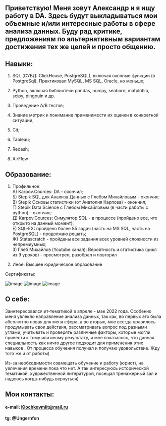## Приветствую! Меня зовут Александр и я ищу работу в DA. Здесь будут выкладываться мои объемные и/или интересные работы в сфере анализа данных. Буду рад критике, предложениям по альтернативным вариантам достижения тех же целей и просто общению.

## Навыки:
1) SQL (СУБД: ClickHouse, PostgreSQL), включая оконные функции (в PostgreSql). Практиковал MySQL, MS SQL, Oracle, но меньше;      
2) Python, включая библиотеки pandas, numpy, seaborn, matplotlib, scipy, pingouin и др.    
            
           
3) Проведение A/B тестов;
4) Знание метрик и понимание применимости их оценки в конкретной ситуации;
5) Git;
6) Tableau;
7) Redash;
8) AirFlow

## Образование:
1) Профильное:  
   А) Karpov.Сources: DA - окончил;    
   Б) Stepik SQL для Анализа Данных с Глебом Михайловым - окончил;    
   В) Stepik Основы статистики (от Анатолия Карпова) - окончил;    
   Г) Stepik Data Science с Глебом Михайловым (в части работы с python) - окончил;    
   Д) Karpov.Cources: Симулятор SQL - в процессе (пройдено все, что открыто на данный момент);    
   Е) SQL-EX: пройдено более 85 задач (часть на MS SQL, часть на PostgreSQL) - продолжаю решать;      
   Ж) Statascratch - пройдены все задания всех уровней сложности из непремиумных;    
   З) Глеб Михайлов (Youtube канал): Вероятность и статистика (цикл из 9 уроков) - просмотрел, разобрал и повторил    
   
 2) Иное: Высшее юридическое образование  

 Сертификаты:  
 
![image](https://user-images.githubusercontent.com/122477929/212699887-d420bd13-0380-4801-84fb-3240510adfeb.png)
![image](https://user-images.githubusercontent.com/122477929/212700816-7b474481-7c88-431a-89b4-7927329d93c7.png)
![image](https://user-images.githubusercontent.com/122477929/212701104-ce9a14e2-2a8c-43dd-8849-8b80d2d00a2f.png)

## О себе:

Заинтересовался ит-тематикой в апреле - мае 2022 года. Особенно меня увлекло направление анализа данных, так как, во первых это была абсолютно новая для меня сфера, а во вторых, мне всегда нравилось продумывать свои действия, рассматривать вопрос под разными углами, учитывать и проверять различные факторы, которые могли привести к тому или иному результату, и мне показалось, что данная специальность как ничто другое подходит для применения этих навыков . От процесса обучения получал и получаю удовольствие. Жду того же и от работы)

Из-за необходимости совмещать обучение и работу (юрист), на увлечения времени пока что нет. А так интересуюсь исторической тематикой, художественной литературой, посещал тренажерный зал и надеюсь когда-нибудь вернуться)

## Мои контакты:

#### e-mail: Klochkovmiit@mail.ru
#### tg: @Ungernfon

   


<!--
**Klockycrocky/Klockycrocky** is a ✨ _special_ ✨ repository because its `README.md` (this file) appears on your GitHub profile.

Here are some ideas to get you started:

- 🔭 I’m currently working on ...
- 🌱 I’m currently learning ...
- 👯 I’m looking to collaborate on ...
- 🤔 I’m looking for help with ...
- 💬 Ask me about ...
- 📫 How to reach me: ...
- 😄 Pronouns: ...
- ⚡ Fun fact: ...
-->
